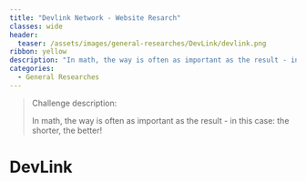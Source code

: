 ```yaml
---
title: "Devlink Network - Website Resarch"
classes: wide
header:
  teaser: /assets/images/general-researches/DevLink/devlink.png
ribbon: yellow
description: "In math, the way is often as important as the result - in this case: the shorter, the better!"
categories:
  - General Researches
---
```


> Challenge description:
>
> In math, the way is often as important as the result - in this case: the shorter, the better!




# DevLink
